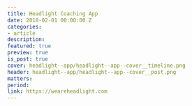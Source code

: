 ```yaml
---
title: Headlight Coaching App
date: 2018-02-01 00:00:00 Z
categories:
- article
description:
featured: true
preview: true
is_post: true
cover: headlight--app/headlight--app--cover__timeline.png
header: headlight--app/headlight--app--cover__post.png
matters:
period:
link: https://weareheadlight.com
---
```

